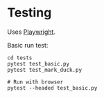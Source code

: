 # Testing

Uses [Playwright](https://playwright.dev/python/docs/running-tests).

Basic run test:

```
cd tests
pytest test_basic.py
pytest test_mark_duck.py

# Run with browser
pytest --headed test_basic.py
```

